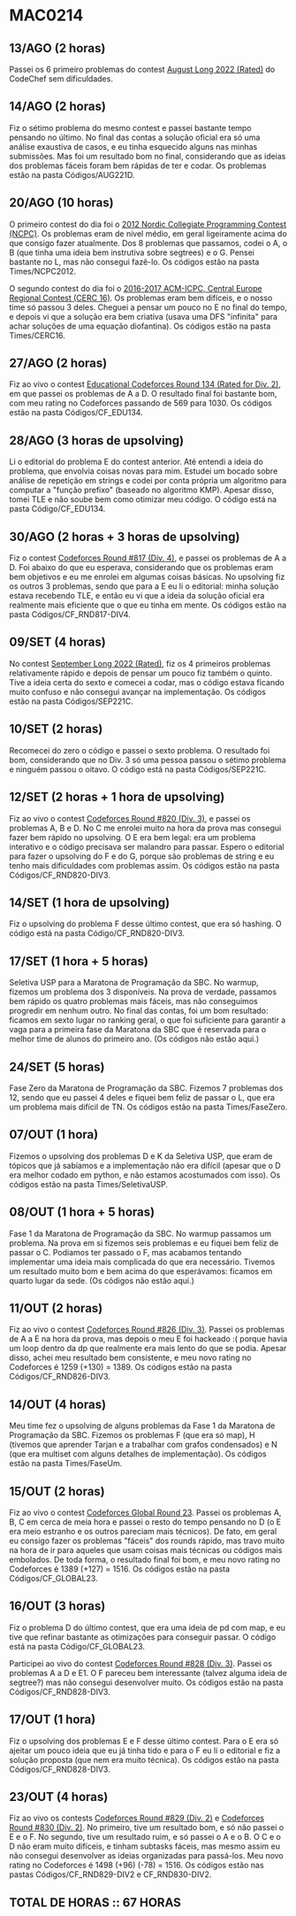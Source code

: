 # MAC0214

## 13/AGO (2 horas)
Passei os 6 primeiro problemas do contest [August Long 2022 (Rated)](https://www.codechef.com/AUG221D) do CodeChef sem dificuldades.

## 14/AGO (2 horas)
Fiz o sétimo problema do mesmo contest e passei bastante tempo pensando no último. No final das contas a solução oficial era só uma análise exaustiva de casos, e eu tinha esquecido alguns nas minhas submissões.
Mas foi um resultado bom no final, considerando que as ideias dos problemas fáceis foram bem rápidas de ter e codar.
Os problemas estão na pasta Códigos/AUG221D.

## 20/AGO (10 horas)
O primeiro contest do dia foi o [2012 Nordic Collegiate Programming Contest (NCPC)](https://codeforces.com/gym/100112). Os problemas eram de nível médio, em geral ligeiramente acima do que consigo fazer atualmente. Dos 8 problemas que passamos, codei o A, o B (que tinha uma ideia bem instrutiva sobre segtrees) e o G. Pensei bastante no L, mas não consegui fazê-lo.
Os códigos estão na pasta Times/NCPC2012.

O segundo contest do dia foi o [2016-2017 ACM-ICPC, Central Europe Regional Contest (CERC 16)](https://codeforces.com/gym/101173). Os problemas eram bem difíceis, e o nosso time só passou 3 deles.
Cheguei a pensar um pouco no E no final do tempo, e depois vi que a solução era bem criativa (usava uma DFS "infinita" para achar soluções de uma equação diofantina).
Os códigos estão na pasta Times/CERC16.

## 27/AGO (2 horas)
Fiz ao vivo o contest [Educational Codeforces Round 134 (Rated for Div. 2)](https://codeforces.com/contest/1721), em que passei os problemas de A a D.
O resultado final foi bastante bom, com meu rating no Codeforces passando de 569 para 1030.
Os códigos estão na pasta Códigos/CF_EDU134.

## 28/AGO (3 horas de upsolving)
Li o editorial do problema E do contest anterior. Até entendi a ideia do problema, que envolvia coisas novas para mim. Estudei um bocado sobre análise de repetição em strings e codei por conta própria um algoritmo para computar a "função prefixo" (baseado no algoritmo KMP). Apesar disso, tomei TLE e não soube bem como otimizar meu código.
O código está na pasta Código/CF_EDU134.

## 30/AGO (2 horas + 3 horas de upsolving)
Fiz o contest [Codeforces Round #817 (Div. 4)](https://codeforces.com/contest/1722), e passei os problemas de A a D. Foi abaixo do que eu esperava, considerando que os problemas eram bem objetivos e eu me enrolei em algumas coisas básicas. No upsolving fiz os outros 3 problemas, sendo que para a E eu li o editorial: minha solução estava recebendo TLE, e então eu vi que a ideia da solução oficial era realmente mais eficiente que o que eu tinha em mente.
Os códigos estão na pasta Códigos/CF_RND817-DIV4.

## 09/SET (4 horas)
No contest [September Long 2022 (Rated)](https://www.codechef.com/SEP221C), fiz os 4 primeiros problemas relativamente rápido e depois de pensar um pouco fiz também o quinto. Tive a ideia certa do sexto e comecei a codar, mas o código estava ficando muito confuso e não consegui avançar na implementação.
Os códigos estão na pasta Códigos/SEP221C.

## 10/SET (2 horas)
Recomecei do zero o código e passei o sexto problema. O resultado foi bom, considerando que no Div. 3 só uma pessoa passou o sétimo problema e ninguém passou o oitavo.
O código está na pasta Códigos/SEP221C.

## 12/SET (2 horas + 1 hora de upsolving)
Fiz ao vivo o contest [Codeforces Round #820 (Div. 3)](https://codeforces.com/contest/1729), e passei os problemas A, B e D. No C me enrolei muito na hora da prova mas consegui fazer bem rápido no upsolving. O E era bem legal: era um problema interativo e o código precisava ser malandro para passar. Espero o editorial para fazer o upsolving do F e do G, porque são problemas de string e eu tenho mais dificuldades com problemas assim.
Os códigos estão na pasta Códigos/CF_RND820-DIV3.

## 14/SET (1 hora de upsolving)
Fiz o upsolving do problema F desse último contest, que era só hashing.
O código está na pasta Código/CF_RND820-DIV3.

## 17/SET (1 hora + 5 horas)
Seletiva USP para a Maratona de Programação da SBC. No warmup, fizemos um problema dos 3 disponíveis. Na prova de verdade, passamos bem rápido os quatro problemas mais fáceis, mas não conseguimos progredir em nenhum outro.
No final das contas, foi um bom resultado: ficamos em sexto lugar no ranking geral, o que foi suficiente para garantir a vaga para a primeira fase da Maratona da SBC que é reservada para o melhor time de alunos do primeiro ano.
(Os códigos não estão aqui.)

## 24/SET (5 horas)
Fase Zero da Maratona de Programação da SBC. Fizemos 7 problemas dos 12, sendo que eu passei 4 deles e fiquei bem feliz de passar o L, que era um problema mais difícil de TN. Os códigos estão na pasta Times/FaseZero.

## 07/OUT (1 hora)
Fizemos o upsolving dos problemas D e K da Seletiva USP, que eram de tópicos que já sabíamos e a implementação não era difícil (apesar que o D era melhor codado em python, e não estamos acostumados com isso).
Os códigos estão na pasta Times/SeletivaUSP.

## 08/OUT (1 hora + 5 horas)
Fase 1 da Maratona de Programação da SBC. No warmup passamos um problema.
Na prova em si fizemos seis problemas e eu fiquei bem feliz de passar o C. Podíamos ter passado o F, mas acabamos tentando implementar uma ideia mais complicada do que era necessário.
Tivemos um resultado muito bom e bem acima do que esperávamos: ficamos em quarto lugar da sede.
(Os códigos não estão aqui.)

## 11/OUT (2 horas)
Fiz ao vivo o contest [Codeforces Round #826 (Div. 3)](https://codeforces.com/contest/1741). Passei os problemas de A a E na hora da prova, mas depois o meu E foi hackeado :( porque havia um loop dentro da dp que realmente era mais lento do que se podia.
Apesar disso, achei meu resultado bem consistente, e meu novo rating no Codeforces é 1259 (+130) = 1389.
Os códigos estão na pasta Códigos/CF_RND826-DIV3.

## 14/OUT (4 horas)
Meu time fez o upsolving de alguns problemas da Fase 1 da Maratona de Programação da SBC.
Fizemos os problemas F (que era só map), H (tivemos que aprender Tarjan e a trabalhar com grafos condensados) e N (que era multiset com alguns detalhes de implementação).
Os códigos estão na pasta Times/FaseUm.

## 15/OUT (2 horas)
Fiz ao vivo o contest [Codeforces Global Round 23](https://codeforces.com/contest/1746).
Passei os problemas A, B, C em cerca de meia hora e passei o resto do tempo pensando no D (o E era meio estranho e os outros pareciam mais técnicos).
De fato, em geral eu consigo fazer os problemas "fáceis" dos rounds rápido, mas travo muito na hora de ir para aqueles que usam coisas mais técnicas ou códigos mais embolados.
De toda forma, o resultado final foi bom, e meu novo rating no Codeforces é 1389 (+127) = 1516.
Os códigos estão na pasta Códigos/CF_GLOBAL23.

## 16/OUT (3 horas)
Fiz o problema D do último contest, que era uma ideia de pd com map, e eu tive que refinar bastante as otimizações para conseguir passar.
O código está na pasta Código/CF_GLOBAL23.

Participei ao vivo do contest [Codeforces Round #828 (Div. 3)](http://codeforces.com/contest/1744).
Passei os problemas A a D e E1. O F pareceu bem interessante (talvez alguma ideia de segtree?) mas não consegui desenvolver muito.
Os códigos estão na pasta Códigos/CF_RND828-DIV3.

## 17/OUT (1 hora)
Fiz o upsolving dos problemas E e F desse último contest.
Para o E era só ajeitar um pouco ideia que eu já tinha tido e para o F eu li o editorial e fiz a solução proposta (que nem era muito técnica).
Os códigos estão na pasta Códigos/CF_RND828-DIV3.

## 23/OUT (4 horas)
Fiz ao vivo os contests [Codeforces Round #829 (Div. 2)](https://codeforces.com/contest/1754) e [Codeforces Round #830 (Div. 2)](https://codeforces.com/contest/1732).
No primeiro, tive um resultado bom, e só não passei o E e o F.
No segundo, tive um resultado ruim, e só passei o A e o B. O C e o D não eram muito difíceis, e tinham subtasks fáceis, mas mesmo assim eu não consegui desenvolver as ideias organizadas para passá-los.
Meu novo rating no Codeforces é 1498 (+96) (-78) = 1516.
Os códigos estão nas pastas Códigos/CF_RND829-DIV2 e CF_RND830-DIV2.

## TOTAL DE HORAS :: 67 HORAS

